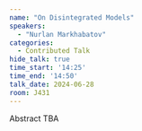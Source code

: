 ```yaml
---
name: "On Disintegrated Models"
speakers:
  - "Nurlan Markhabatov"
categories:
  - Contributed Talk
hide_talk: true
time_start: '14:25'
time_end: '14:50'
talk_date: 2024-06-28
room: J431
---
```


Abstract TBA
